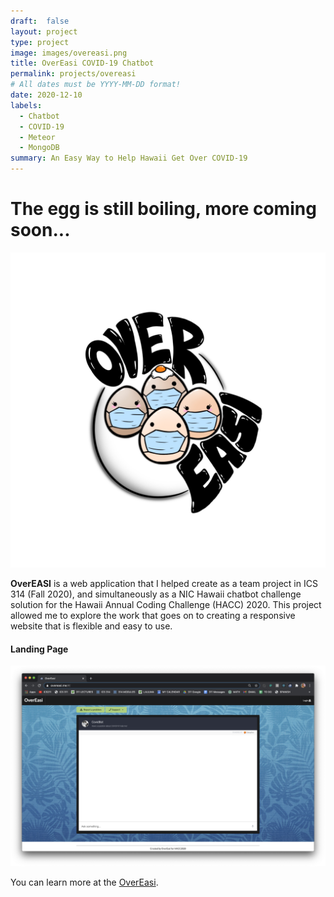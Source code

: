 ```yaml
---
draft:  false
layout: project
type: project
image: images/overeasi.png
title: OverEasi COVID-19 Chatbot
permalink: projects/overeasi
# All dates must be YYYY-MM-DD format!
date: 2020-12-10
labels:
  - Chatbot
  - COVID-19
  - Meteor
  - MongoDB
summary: An Easy Way to Help Hawaii Get Over COVID-19
---
```

# The egg is still boiling, more coming soon...

  <img class="ui centered medium circular image" src="../images/overeasi.png">

**OverEASI** is a web application that I helped create as a team project in ICS 314 (Fall 2020), and simultaneously as a NIC Hawaii chatbot challenge solution for the Hawaii Annual Coding Challenge (HACC) 2020. This project allowed me to explore the work that goes on to creating a responsive website that is flexible and easy to use.

#### Landing Page
  <img class="ui centered image" src="../images/landing.png">

You can learn more at the [OverEasi](https://overeasi.github.io/).

